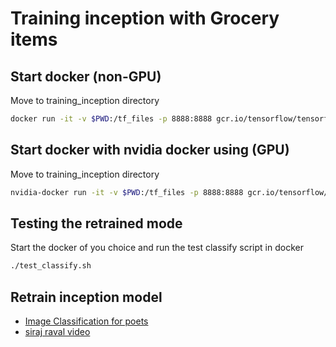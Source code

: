 # Training inception with Grocery items

## Start docker (non-GPU)

Move to training_inception directory

```bash
docker run -it -v $PWD:/tf_files -p 8888:8888 gcr.io/tensorflow/tensorflow:latest-devel
```

## Start docker with nvidia docker using (GPU)

Move to training_inception directory

```bash
nvidia-docker run -it -v $PWD:/tf_files -p 8888:8888 gcr.io/tensorflow/tensorflow:latest-devel-gpu
```

## Testing the retrained mode

Start the docker of you choice and run the test classify script in docker

```bash
./test_classify.sh
```

## Retrain inception model

- [Image Classification for poets](https://codelabs.developers.google.com/codelabs/tensorflow-for-poets/?utm_campaign=chrome_series_machinelearning_063016&utm_source=gdev&utm_medium=yt-desc#0)
- [siraj raval video ](https://www.youtube.com/watch?v=QfNvhPx5Px8)

